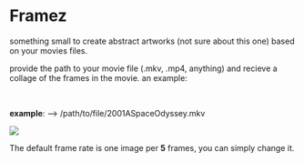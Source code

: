 # Framez
something small to create abstract artworks (not sure about this one) based on your movies files.

provide the path to your movie file (.mkv, .mp4, anything) and recieve a collage of the frames in the movie. an example:

<br />

__example__: --> /path/to/file/2001ASpaceOdyssey.mkv

![](https://raw.githubusercontent.com/blackdead263/framez/master/2001_A_Space_Odyssey.jpg)

The default frame rate is one image per **5** frames, you can simply change it.
